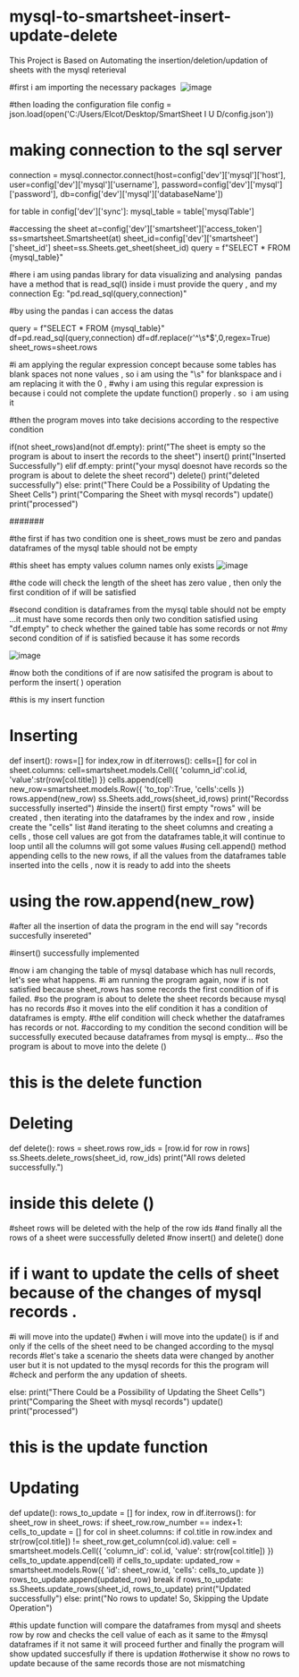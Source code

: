 # mysql-to-smartsheet-insert-update-delete
This Project is Based on Automating the insertion/deletion/updation of sheets with the mysql reterieval

#first i am importing the necessary packages 
![image](https://user-images.githubusercontent.com/90912183/236824480-78196580-f9d3-4ffe-b600-99d20ad44b9e.png)


#then loading the configuration file 
config = json.load(open('C:/Users/Elcot/Desktop/SmartSheet I U D/config.json'))

# making connection to the sql server 
connection = mysql.connector.connect(host=config['dev']['mysql']['host'],
                             user=config['dev']['mysql']['username'],
                             password=config['dev']['mysql']['password'],
                             db=config['dev']['mysql']['databaseName'])

for table in config['dev']['sync']:
    mysql_table = table['mysqlTable']
    
#accessing the sheet
at=config['dev']['smartsheet']['access_token']
ss=smartsheet.Smartsheet(at)
sheet_id=config['dev']['smartsheet']['sheet_id']
sheet=ss.Sheets.get_sheet(sheet_id)
query = f"SELECT * FROM {mysql_table}"

#here i am using pandas library for data visualizing and analysing 
pandas have a method that is read_sql() inside i must provide the query , and my connection Eg: "pd.read_sql(query,connection)"

#by using the pandas i can access the datas 

query = f"SELECT * FROM {mysql_table}"
df=pd.read_sql(query,connection)
df=df.replace(r'^\s*$',0,regex=True)
sheet_rows=sheet.rows

#i am applying the regular expression concept because some tables has blank spaces not none values , so i am using the "\s" for blankspace and i am replacing it with the 0 , 
#why i am using this regular expression is because i could not complete the update function() properly . so  i am using it


#then the program moves into take decisions according to the respective condition

if(not sheet_rows)and(not df.empty):
    print("The sheet is empty so the program is about to insert the records to the sheet")
    insert()
    print("Inserted Successfully")
elif df.empty:
    print("your mysql doesnot have records so the program is about to delete the sheet record")
    delete()
    print("deleted successfully")
else:
    print("There Could be a Possibility of Updating the Sheet Cells")
    print("Comparing the Sheet with mysql records")
    update()
    print("processed")
    
#######

#the first if has two condition one is sheet_rows must be zero and pandas dataframes of the mysql table should not be empty

#this sheet has empty values column names only exists
![image](https://user-images.githubusercontent.com/90912183/237012904-971f86cc-fa8d-4ac1-8a54-5016c2ed6802.png)

#the code will check the length of the sheet has zero value , then only the first condition of if will be satisfied

#second condition is dataframes from the mysql table should not be empty ...it must have some records then only two condition satisfied using "df.empty" to check whether the gained table has some records or not
#my second condition of if is satisfied because it has some records

![image](https://user-images.githubusercontent.com/90912183/237012582-8be89604-3fc2-4320-b115-d660c7aed0fa.png)

#now  both the conditions of if are now satisifed the program is about to perform the insert( ) operation

#this is my insert function
# Inserting #
def insert():
    rows=[]
    for index,row in df.iterrows():
        cells=[]
        for col in sheet.columns:
            cell=smartsheet.models.Cell({
            'column_id':col.id,
            'value':str(row[col.title])
            })
            cells.append(cell)
            new_row=smartsheet.models.Row({
            'to_top':True,
            'cells':cells
            })
        rows.append(new_row)
    ss.Sheets.add_rows(sheet_id,rows)
    print("Recordss successfully inserted")
#inside the insert() first empty "rows" will be created , then iterating into the dataframes by the index and row , inside create the "cells" list
#and iterating to the sheet columns and creating a cells , those cell values are got from the dataframes table,it will continue to loop until all the columns will got some values 
#using cell.append() method appending cells to the new rows, if all the values from the dataframes table inserted into the cells , now it is ready to add into the sheets
# using the row.append(new_row)
#after all the insertion of data the program in the end will say "records succesfully insereted"

#insert() successfully implemented 

#now i am changing the  table of mysql database which has null records, let's see what happens.
#i am running the program again, now if is not satisfied because sheet_rows has some records the first condition of if is failed.
#so the program is about to delete the sheet records because mysql has no records 
#so it moves into the elif condition it has a condition of dataframes is empty.
#the elif condition will check whether the dataframes has records or not.
#according to my condition the second condition will be successfully executed because dataframes from mysql is empty...
#so the program is about to move into the delete () 

# this is the delete function 
# Deleting #
def delete():
    rows = sheet.rows
    row_ids = [row.id for row in rows]
    ss.Sheets.delete_rows(sheet_id, row_ids)
    print("All rows deleted successfully.")


# inside this delete ()
#sheet rows will be deleted with the help of the row ids 
#and finally all the rows of a sheet were successfully deleted 
#now insert() and delete() done

# if i want to update the cells of sheet because of the changes of mysql records .
#i will move into the update() 
#when i will move into the update() is if and only if the cells of the sheet need to be  changed according to the mysql records
#let's take a scenario the sheets data were changed by another user but it is not updated to the mysql records for this the program will #check and perform the any updation of sheets.

else:
    print("There Could be a Possibility of Updating the Sheet Cells")
    print("Comparing the Sheet with mysql records")
    update()
    print("processed")
    
    
# this is the update function 
# Updating #
def update():
    rows_to_update = []
    for index, row in df.iterrows():
        for sheet_row in sheet_rows:
            if sheet_row.row_number == index+1:
                cells_to_update = []
                for col in sheet.columns:
                    if col.title in row.index and str(row[col.title]) != sheet_row.get_column(col.id).value:
                        cell = smartsheet.models.Cell({
                            'column_id': col.id,
                            'value': str(row[col.title])
                        })
                        cells_to_update.append(cell)
                if cells_to_update:
                    updated_row = smartsheet.models.Row({
                        'id': sheet_row.id,
                        'cells': cells_to_update
                    })
                    rows_to_update.append(updated_row)
                    break
    if rows_to_update:
        ss.Sheets.update_rows(sheet_id, rows_to_update)
        print("Updated successfully")
    else:
        print("No rows to update! So, Skipping the Update Operation")
        
        
#this update function will compare the dataframes from mysql and sheets row by row and checks the cell value of each as it same to the #mysql dataframes if it not same it will proceed further and finally the program will show updated succesfully if there is updation
#otherwise it show no rows to update because of the same records those are not mismatching


